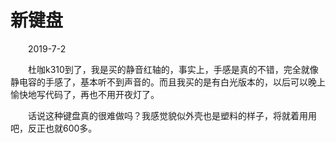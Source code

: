 # 新键盘

&emsp;&emsp;2019-7-2

&emsp;&emsp;杜咖k310到了，我是买的静音红轴的，事实上，手感是真的不错，完全就像静电容的手感了，基本听不到声音的。而且我买的是有白光版本的，以后可以晚上愉快地写代码了，再也不用开夜灯了。

&emsp;&emsp;话说这种键盘真的很难做吗？我感觉貌似外壳也是塑料的样子，将就着用用吧，反正也就600多。
